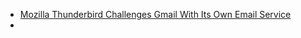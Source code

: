 - [Mozilla Thunderbird Challenges Gmail With Its Own Email Service](https://www.forbes.com/sites/jasonevangelho/2025/04/01/finally-mozilla-thunderbird-takes-on-gmail-with-new-email-service/)
-